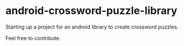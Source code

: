 android-crossword-puzzle-library
================================

Starting up a project for an android library to create crossword puzzles.

Feel free to contribute.
